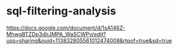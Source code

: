 # sql-filtering-analysis

https://docs.google.com/document/d/1sA146Z-MhwgBTZDp3dlrJMPA_WaSCWPy/edit?usp=sharing&ouid=113832805561012474008&rtpof=true&sd=true
